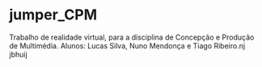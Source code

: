 # jumper_CPM
Trabalho de realidade virtual, para a disciplina de Concepção e Produção de Multimédia.
Alunos: Lucas Silva, Nuno Mendonça e Tiago Ribeiro.nj
jbhuij
